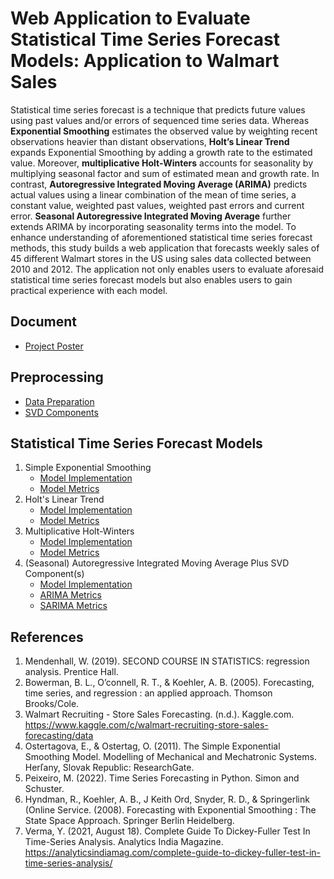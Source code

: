 # Web Application to Evaluate Statistical Time Series Forecast Models: Application to Walmart Sales

Statistical time series forecast is a technique that predicts future values using past values and/or errors of sequenced time series data. Whereas __Exponential Smoothing__ estimates the observed value by weighting recent observations heavier than distant observations, __Holt’s Linear Trend__ expands Exponential Smoothing by adding a growth rate to the estimated value. Moreover, __multiplicative Holt-Winters__ accounts for seasonality by multiplying seasonal factor and sum of estimated mean and growth rate. In contrast, __Autoregressive Integrated Moving Average (ARIMA)__ predicts actual values using a linear combination of the mean of time series, a constant value, weighted past values, weighted past errors and current error. __Seasonal Autoregressive Integrated Moving Average__ further extends ARIMA by incorporating seasonality terms into the model. To enhance understanding of aforementioned statistical time series forecast methods, this study builds a web application that forecasts weekly sales of 45 different Walmart stores in the US using sales data collected between 2010 and 2012. The application not only enables users to evaluate aforesaid statistical time series forecast models but also enables users to gain practical experience with each model.

## Document

 - [Project Poster](https://github.com/nphan20181/sales-forecast/blob/main/Project_Poster_TS_Forecast.pdf)

## Preprocessing

- [Data Preparation](https://github.com/nphan20181/sales-forecast/blob/main/prepare_ts_data.ipynb)
- [SVD Components](https://github.com/nphan20181/sales-forecast/blob/main/create_svd_results.ipynb)

## Statistical Time Series Forecast Models

1. Simple Exponential Smoothing
   - [Model Implementation](https://github.com/nphan20181/sales-forecast/blob/main/module/es_model.py)
   - [Model Metrics](https://github.com/nphan20181/sales-forecast/blob/main/create_es_metrics.ipynb)
1. Holt's Linear Trend
   - [Model Implementation](https://github.com/nphan20181/sales-forecast/blob/main/module/holt_trend_es.py)
   - [Model Metrics](https://github.com/nphan20181/sales-forecast/blob/main/create_holt_metrics.ipynb)
1. Multiplicative Holt-Winters
   - [Model Implementation](https://github.com/nphan20181/sales-forecast/blob/main/module/holt_winters.py)
   - [Model Metrics](https://github.com/nphan20181/sales-forecast/blob/main/create_holt_winters_metrics.ipynb)
1. (Seasonal) Autoregressive Integrated Moving Average Plus SVD Component(s)
   - [Model Implementation](https://github.com/nphan20181/sales-forecast/blob/main/module/sarima_model.py)
   - [ARIMA Metrics](https://github.com/nphan20181/sales-forecast/blob/main/create_arima_metrics.py)
   - [SARIMA Metrics](https://github.com/nphan20181/sales-forecast/blob/main/create_sarima_metrics.py)

## References

1. Mendenhall, W. (2019). SECOND COURSE IN STATISTICS: regression analysis. Prentice Hall.
1. Bowerman, B. L., O’connell, R. T., & Koehler, A. B. (2005). Forecasting, time series, and regression : an applied approach. Thomson Brooks/Cole.
1. Walmart Recruiting - Store Sales Forecasting. (n.d.). Kaggle.com. https://www.kaggle.com/c/walmart-recruiting-store-sales-forecasting/data
1. Ostertagova, E., & Ostertag, O. (2011). The Simple Exponential Smoothing Model. Modelling of Mechanical and Mechatronic Systems. Herľany, Slovak Republic: ResearchGate.
1. Peixeiro, M. (2022). Time Series Forecasting in Python. Simon and Schuster.
1. Hyndman, R., Koehler, A. B., J Keith Ord, Snyder, R. D., & Springerlink (Online Service. (2008). Forecasting with Exponential Smoothing : The State Space Approach. Springer Berlin Heidelberg.
1. Verma, Y. (2021, August 18). Complete Guide To Dickey-Fuller Test In Time-Series Analysis. Analytics India Magazine. https://analyticsindiamag.com/complete-guide-to-dickey-fuller-test-in-time-series-analysis/
